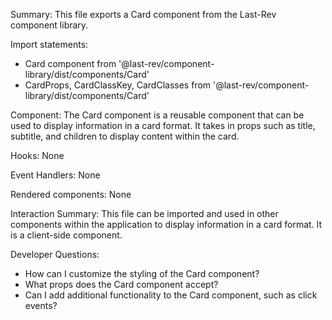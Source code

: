 Summary:
This file exports a Card component from the Last-Rev component library.

Import statements:
- Card component from '@last-rev/component-library/dist/components/Card'
- CardProps, CardClassKey, CardClasses from '@last-rev/component-library/dist/components/Card'

Component:
The Card component is a reusable component that can be used to display information in a card format. It takes in props such as title, subtitle, and children to display content within the card.

Hooks:
None

Event Handlers:
None

Rendered components:
None

Interaction Summary:
This file can be imported and used in other components within the application to display information in a card format. It is a client-side component.

Developer Questions:
- How can I customize the styling of the Card component?
- What props does the Card component accept?
- Can I add additional functionality to the Card component, such as click events?